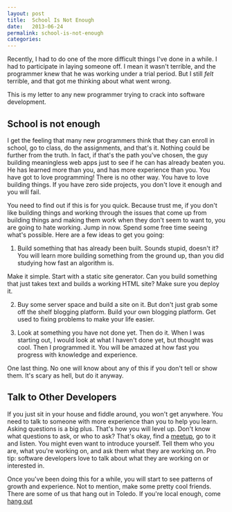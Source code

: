 ```yaml
---
layout: post
title:  School Is Not Enough
date:   2013-06-24
permalink: school-is-not-enough
categories:
---
```


Recently,  I had to do one of the more difficult things I've done in a while. I had to participate in laying someone off. I mean it wasn't terrible, and the programmer knew that he was working under a trial period. But I still *felt* terrible, and that got me thinking about what went wrong.

This is my letter to any new programmer trying to crack into software development.

## School is not enough
I get the feeling that many new programmers think that they can enroll in school, go to class, do the assignments, and that's it. Nothing could be further from the truth. In fact, if that's the path you've chosen, the guy building meaningless web apps just to see if he can has already beaten you. He has learned more than you, and has more experience than you. You have got to love programming! There is no other way. You have to love building things. If you have zero side projects, you don't love it enough and you will fail.

You need to find out if this is for you quick. Because trust me, if you don't like building things and working through the issues that come up from building things and making them work when they don't seem to want to, you are going to hate working. Jump in now. Spend some free time seeing what's possible. Here are a few  ideas to get you going:

1) Build something that has already been built. Sounds stupid, doesn't it? You will learn more building something from the ground up, than you did studying how fast an algorithm is.

Make it simple. Start with a static site generator. Can you build something that just takes text and builds a working HTML site? Make sure you deploy it.

2) Buy some server space and build a site on it. But don't just grab some off the shelf blogging platform. Build your own blogging platform. Get used to fixing problems to make your life easier.

3) Look at something you have not done yet. Then do it. When I was starting out, I would look at what I haven't done yet, but thought was cool. Then I programmed it. You will be amazed at how fast you progress with knowledge and experience.

One last thing. No one will know about any of this if you don't tell or show them. It's scary as hell, but do it anyway.

## Talk to Other Developers
If you just sit in your house and fiddle around, you won't get anywhere. You need to talk to someone with more experience than you to help you learn. Asking questions is a big plus. That's how you will level up. Don't know what questions to ask, or who to ask? That's okay, find a [meetup](http://www.meetup.com/DevToledo/), go to it and listen. You might even want to introduce yourself. Tell them who you are, what you're working on, and ask them what they are working on. Pro tip: software developers love to talk about what they are working on or interested in.

Once you've been doing this for a while, you will start to see patterns of growth and experience. Not to mention, make some pretty cool friends. There are some of us that hang out in Toledo. If you're local enough, come [hang out](https://www.seedcoworking.com/)

